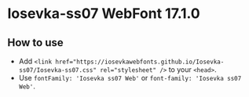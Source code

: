 # Iosevka-ss07 WebFont 17.1.0

## How to use

- Add `<link href="https://iosevkawebfonts.github.io/Iosevka-ss07/Iosevka-ss07.css" rel="stylesheet" />` to your `<head>`.
- Use `fontFamily: 'Iosevka ss07 Web'` or `font-family: 'Iosevka ss07 Web'`.
